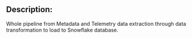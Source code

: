## Description:
Whole pipeline from Metadata and Telemetry data extraction through data transformation to load to Snowflake database.